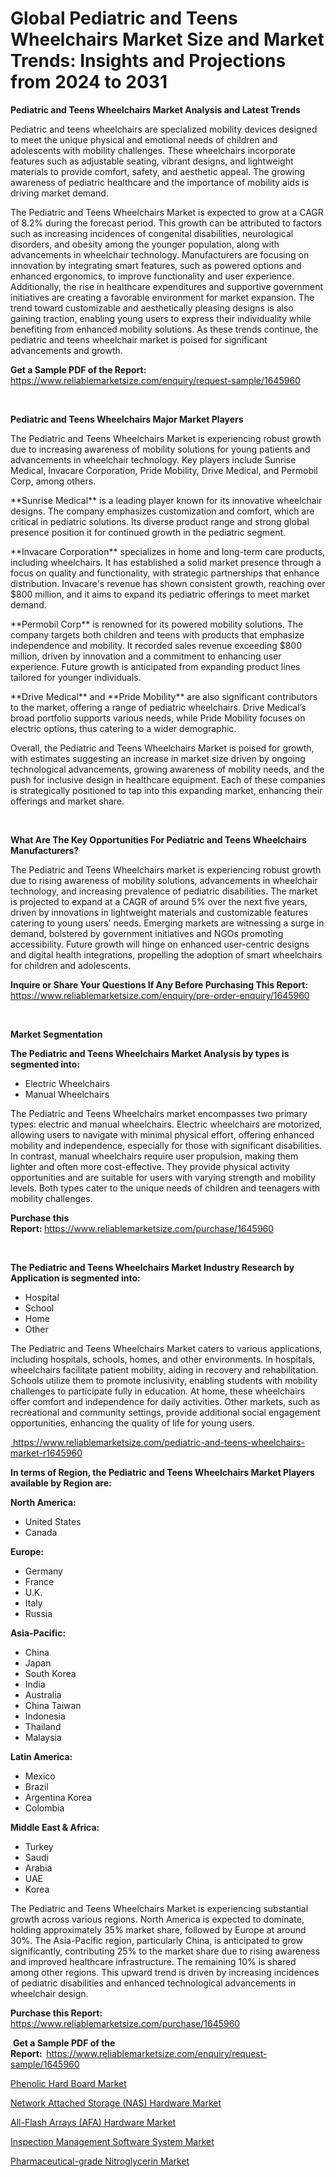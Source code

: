 <p><h1>Global Pediatric and Teens Wheelchairs Market Size and Market Trends: Insights and Projections from 2024 to 2031</h1></p><p><strong>Pediatric and Teens Wheelchairs Market Analysis and Latest Trends</strong></p>
<p><p>Pediatric and teens wheelchairs are specialized mobility devices designed to meet the unique physical and emotional needs of children and adolescents with mobility challenges. These wheelchairs incorporate features such as adjustable seating, vibrant designs, and lightweight materials to provide comfort, safety, and aesthetic appeal. The growing awareness of pediatric healthcare and the importance of mobility aids is driving market demand. </p><p>The Pediatric and Teens Wheelchairs Market is expected to grow at a CAGR of 8.2% during the forecast period. This growth can be attributed to factors such as increasing incidences of congenital disabilities, neurological disorders, and obesity among the younger population, along with advancements in wheelchair technology. Manufacturers are focusing on innovation by integrating smart features, such as powered options and enhanced ergonomics, to improve functionality and user experience. Additionally, the rise in healthcare expenditures and supportive government initiatives are creating a favorable environment for market expansion. The trend toward customizable and aesthetically pleasing designs is also gaining traction, enabling young users to express their individuality while benefiting from enhanced mobility solutions. As these trends continue, the pediatric and teens wheelchair market is poised for significant advancements and growth.</p></p>
<p><strong>Get a Sample PDF of the Report:&nbsp;</strong> <a href="https://www.reliablemarketsize.com/enquiry/request-sample/1645960?utm_campaign=1550&utm_medium=2&utm_source=Github&utm_content=ia&utm_term=27102024&utm_id=pediatric-and-teens-wheelchairs">https://www.reliablemarketsize.com/enquiry/request-sample/1645960</a></p>
<p>&nbsp;</p>
<p><strong>Pediatric and Teens Wheelchairs Major Market Players</strong></p>
<p><p>The Pediatric and Teens Wheelchairs Market is experiencing robust growth due to increasing awareness of mobility solutions for young patients and advancements in wheelchair technology. Key players include Sunrise Medical, Invacare Corporation, Pride Mobility, Drive Medical, and Permobil Corp, among others.</p><p>**Sunrise Medical** is a leading player known for its innovative wheelchair designs. The company emphasizes customization and comfort, which are critical in pediatric solutions. Its diverse product range and strong global presence position it for continued growth in the pediatric segment.</p><p>**Invacare Corporation** specializes in home and long-term care products, including wheelchairs. It has established a solid market presence through a focus on quality and functionality, with strategic partnerships that enhance distribution. Invacare's revenue has shown consistent growth, reaching over $800 million, and it aims to expand its pediatric offerings to meet market demand.</p><p>**Permobil Corp** is renowned for its powered mobility solutions. The company targets both children and teens with products that emphasize independence and mobility. It recorded sales revenue exceeding $800 million, driven by innovation and a commitment to enhancing user experience. Future growth is anticipated from expanding product lines tailored for younger individuals.</p><p>**Drive Medical** and **Pride Mobility** are also significant contributors to the market, offering a range of pediatric wheelchairs. Drive Medical’s broad portfolio supports various needs, while Pride Mobility focuses on electric options, thus catering to a wider demographic.</p><p>Overall, the Pediatric and Teens Wheelchairs Market is poised for growth, with estimates suggesting an increase in market size driven by ongoing technological advancements, growing awareness of mobility needs, and the push for inclusive design in healthcare equipment. Each of these companies is strategically positioned to tap into this expanding market, enhancing their offerings and market share.</p></p>
<p>&nbsp;</p>
<p><strong>What Are The Key Opportunities For Pediatric and Teens Wheelchairs Manufacturers?</strong></p>
<p><p>The Pediatric and Teens Wheelchairs market is experiencing robust growth due to rising awareness of mobility solutions, advancements in wheelchair technology, and increasing prevalence of pediatric disabilities. The market is projected to expand at a CAGR of around 5% over the next five years, driven by innovations in lightweight materials and customizable features catering to young users' needs. Emerging markets are witnessing a surge in demand, bolstered by government initiatives and NGOs promoting accessibility. Future growth will hinge on enhanced user-centric designs and digital health integrations, propelling the adoption of smart wheelchairs for children and adolescents.</p></p>
<p><strong>Inquire or Share Your Questions If Any Before Purchasing This Report:</strong> <a href="https://www.reliablemarketsize.com/enquiry/pre-order-enquiry/1645960?utm_campaign=1550&utm_medium=2&utm_source=Github&utm_content=ia&utm_term=27102024&utm_id=pediatric-and-teens-wheelchairs">https://www.reliablemarketsize.com/enquiry/pre-order-enquiry/1645960</a></p>
<p>&nbsp;</p>
<p><strong>Market Segmentation</strong></p>
<p><strong>The Pediatric and Teens Wheelchairs Market Analysis by types is segmented into:</strong></p>
<p><ul><li>Electric Wheelchairs</li><li>Manual Wheelchairs</li></ul></p>
<p><p>The Pediatric and Teens Wheelchairs market encompasses two primary types: electric and manual wheelchairs. Electric wheelchairs are motorized, allowing users to navigate with minimal physical effort, offering enhanced mobility and independence, especially for those with significant disabilities. In contrast, manual wheelchairs require user propulsion, making them lighter and often more cost-effective. They provide physical activity opportunities and are suitable for users with varying strength and mobility levels. Both types cater to the unique needs of children and teenagers with mobility challenges.</p></p>
<p><strong>Purchase this Report:&nbsp;</strong><a href="https://www.reliablemarketsize.com/purchase/1645960?utm_campaign=1550&utm_medium=2&utm_source=Github&utm_content=ia&utm_term=27102024&utm_id=pediatric-and-teens-wheelchairs">https://www.reliablemarketsize.com/purchase/1645960</a></p>
<p>&nbsp;</p>
<p><strong>The Pediatric and Teens Wheelchairs Market Industry Research by Application is segmented into:</strong></p>
<p><ul><li>Hospital</li><li>School</li><li>Home</li><li>Other</li></ul></p>
<p><p>The Pediatric and Teens Wheelchairs Market caters to various applications, including hospitals, schools, homes, and other environments. In hospitals, wheelchairs facilitate patient mobility, aiding in recovery and rehabilitation. Schools utilize them to promote inclusivity, enabling students with mobility challenges to participate fully in education. At home, these wheelchairs offer comfort and independence for daily activities. Other markets, such as recreational and community settings, provide additional social engagement opportunities, enhancing the quality of life for young users.</p></p>
<p><a href="https://www.reliablemarketsize.com/pediatric-and-teens-wheelchairs-market-r1645960?utm_campaign=1550&utm_medium=2&utm_source=Github&utm_content=ia&utm_term=27102024&utm_id=pediatric-and-teens-wheelchairs">&nbsp;https://www.reliablemarketsize.com/pediatric-and-teens-wheelchairs-market-r1645960</a></p>
<p><strong>In terms of Region, the Pediatric and Teens Wheelchairs Market Players available by Region are:</strong></p>
<p>
    <p> <strong> North America: </strong>
        <ul>
            <li>United States</li>
            <li>Canada</li>
        </ul>
        </p> 
    <p> <strong> Europe: </strong>
        <ul>
            <li>Germany</li>
            <li>France</li>
            <li>U.K.</li>
            <li>Italy</li>
            <li>Russia</li>
        </ul>
        </p> 
    <p> <strong> Asia-Pacific: </strong>
        <ul>
            <li>China</li>
            <li>Japan</li>
            <li>South Korea</li>
            <li>India</li>
            <li>Australia</li>
            <li>China Taiwan</li>
            <li>Indonesia</li>
            <li>Thailand</li>
            <li>Malaysia</li>
        </ul>
        </p> 
    <p> <strong> Latin America: </strong>
        <ul>
            <li>Mexico</li>
            <li>Brazil</li>
            <li>Argentina Korea</li>
            <li>Colombia</li>
        </ul>
        </p> 
    <p> <strong> Middle East & Africa: </strong>
        <ul>
            <li>Turkey</li>
            <li>Saudi</li>
            <li>Arabia</li>
            <li>UAE</li>
            <li>Korea</li>
        </ul>
    </p>
    </p>
<p><p>The Pediatric and Teens Wheelchairs Market is experiencing substantial growth across various regions. North America is expected to dominate, holding approximately 35% market share, followed by Europe at around 30%. The Asia-Pacific region, particularly China, is anticipated to grow significantly, contributing 25% to the market share due to rising awareness and improved healthcare infrastructure. The remaining 10% is shared among other regions. This upward trend is driven by increasing incidences of pediatric disabilities and enhanced technological advancements in wheelchair design.</p></p>
<p><strong>Purchase this Report: </strong><a href="https://www.reliablemarketsize.com/purchase/1645960?utm_campaign=1550&utm_medium=2&utm_source=Github&utm_content=ia&utm_term=27102024&utm_id=pediatric-and-teens-wheelchairs">https://www.reliablemarketsize.com/purchase/1645960</a></p>
<p>&nbsp;<strong>Get a Sample PDF of the Report:&nbsp;&nbsp;</strong><a href="https://www.reliablemarketsize.com/enquiry/request-sample/1645960?utm_campaign=1550&utm_medium=2&utm_source=Github&utm_content=ia&utm_term=27102024&utm_id=pediatric-and-teens-wheelchairs">https://www.reliablemarketsize.com/enquiry/request-sample/1645960</a></p>
<p><strong></strong></p>
<p><p><a href="https://www.linkedin.com/pulse/phenolic-hard-board-ecosystem-mapping-innovation-value-chains-fpylf?utm_campaign=1550&utm_medium=2&utm_source=Github&utm_content=ia&utm_term=27102024&utm_id=pediatric-and-teens-wheelchairs">Phenolic Hard Board Market</a></p><p><a href="https://issuu.com/reportprime-2/docs/network-attached-storage-nas-hardwa_f0456827c62f7c?utm_campaign=1550&utm_medium=2&utm_source=Github&utm_content=ia&utm_term=27102024&utm_id=pediatric-and-teens-wheelchairs">Network Attached Storage (NAS) Hardware Market</a></p><p><a href="https://issuu.com/reportprime-2/docs/all-flash-arrays-afa-hardware-marke_a34e60fbc6ae47?utm_campaign=1550&utm_medium=2&utm_source=Github&utm_content=ia&utm_term=27102024&utm_id=pediatric-and-teens-wheelchairs">All-Flash Arrays (AFA) Hardware Market</a></p><p><a href="https://github.com/mosmentrcqn/Market-Research-Report-List-1/blob/main/inspection-management-software-system-market.md?utm_campaign=1550&utm_medium=2&utm_source=Github&utm_content=ia&utm_term=27102024&utm_id=pediatric-and-teens-wheelchairs">Inspection Management Software System Market</a></p><p><a href="https://www.linkedin.com/pulse/pharmaceutical-grade-nitroglycerin-market-overview-global-cggbf?utm_campaign=1550&utm_medium=2&utm_source=Github&utm_content=ia&utm_term=27102024&utm_id=pediatric-and-teens-wheelchairs">Pharmaceutical-grade Nitroglycerin Market</a></p></p>